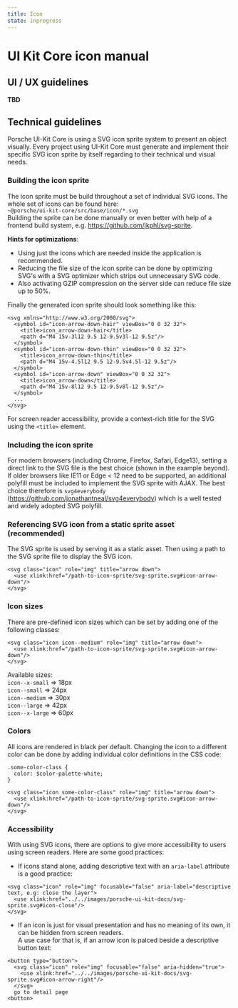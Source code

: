 ```yaml
---
title: Icon
state: inprogress
---
```


# UI Kit Core icon manual

## UI / UX guidelines

__TBD__


## Technical guidelines
Porsche UI-Kit Core is using a SVG icon sprite system to present an object visually. 
Every project using UI-Kit Core must generate and implement their specific SVG icon sprite by itself regarding to their technical und visual needs.

### Building the icon sprite
The icon sprite must be build throughout a set of individual SVG icons. 
The whole set of icons can be found here:  
`~@porsche/ui-kit-core/src/base/icon/*.svg`  
Building the sprite can be done manually or even better with help of a frontend build system, e.g. https://github.com/jkphl/svg-sprite.  

__Hints for optimizations__: 
* Using just the icons which are needed inside the application is recommended. 
* Reducing the file size of the icon sprite can be done by optimizing SVG's with a SVG optimizer which strips out unnecessary SVG code.
* Also activating GZIP compression on the server side can reduce file size up to 50%.
 
Finally the generated icon sprite should look something like this:  
``` 
<svg xmlns="http://www.w3.org/2000/svg">
  <symbol id="icon-arrow-down-hair" viewBox="0 0 32 32">
    <title>icon_arrow-down-hair</title>
    <path d="M4 15v-3l12 9.5 12-9.5v3l-12 9.5z"/>
  </symbol>
  <symbol id="icon-arrow-down-thin" viewBox="0 0 32 32">
    <title>icon_arrow-down-thin</title>
    <path d="M4 15v-4.5l12 9.5 12-9.5v4.5l-12 9.5z"/>
  </symbol>
  <symbol id="icon-arrow-down" viewBox="0 0 32 32">
    <title>icon_arrow-down</title>
    <path d="M4 15v-8l12 9.5 12-9.5v8l-12 9.5z"/>
  </symbol>
  ...
</svg>

``` 
For screen reader accessibility, provide a context-rich title for the SVG using the `<title>` element.

### Including the icon sprite
For modern browsers (including Chrome, Firefox, Safari, Edge13), setting a direct link to the SVG file is the best choice (shown in the example beyond). 
If older browsers like IE11 or Edge < 12 need to be supported, an additional polyfill must be included to implement the SVG sprite with AJAX. 
The best choice therefore is `svg4everybody` (https://github.com/jonathantneal/svg4everybody) which is a well tested and widely adopted SVG polyfill.

### Referencing SVG icon from a static sprite asset (recommended)
The SVG sprite is used by serving it as a static asset. Then using a path to the SVG sprite file to display the SVG icon.  
``` 
<svg class="icon" role="img" title="arrow down">
  <use xlink:href="/path-to-icon-sprite/svg-sprite.svg#icon-arrow-down"/>
</svg>
``` 

### Icon sizes
There are pre-defined icon sizes which can be set by adding one of the following classes:  
``` 
<svg class="icon icon--medium" role="img" title="arrow down">
  <use xlink:href="/path-to-icon-sprite/svg-sprite.svg#icon-arrow-down"/>
</svg>
``` 

Available sizes:  
`icon--x-small` => 18px  
`icon--small` => 24px  
`icon--medium` => 30px  
`icon--large` => 42px  
`icon--x-large` => 60px  

### Colors
All icons are rendered in black per default. Changing the icon to a different color can be done by adding individual color definitions in the CSS code:  
``` 
.some-color-class {
  color: $color-palette-white;
}

<svg class="icon some-color-class" role="img" title="arrow down">
  <use xlink:href="/path-to-icon-sprite/svg-sprite.svg#icon-arrow-down"/>
</svg>
``` 

### Accessibility
With using SVG icons, there are options to give more accessibility to users using screen readers. Here are some good practices:

* If icons stand alone, adding descriptive text with an `aria-label` attribute is a good practice:
```
<svg class="icon" role="img" focusable="false" aria-label="descriptive text, e.g: close the layer">
  <use xlink:href="../../images/porsche-ui-kit-docs/svg-sprite.svg#icon-close"/>
</svg>
```

* If an icon is just for visual presentation and has no meaning of its own, it can be hidden from screen readers.  
A use case for that is, if an arrow icon is palced beside a descriptive button text:
```
<button type="button">
  <svg class="icon" role="img" focusable="false" aria-hidden="true">
    <use xlink:href="../../images/porsche-ui-kit-docs/svg-sprite.svg#icon-arrow-right"/>
  </svg>
  go to detail page
<button>
```

